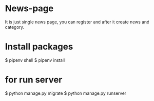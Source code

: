 # News-page

It is just single news page,
you can register and after it create news and category.

# Install packages

$ pipenv shell
$ pipenv install

# for run server

$ python manage.py migrate
$ python manage.py runserver
